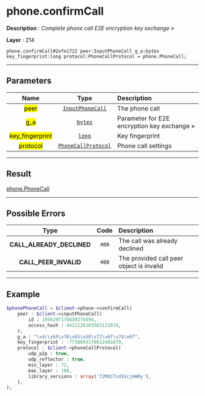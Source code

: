 # phone.confirmCall

**Description** : *Complete phone call E2E encryption key exchange &raquo;*

**Layer** : 214

```tl
phone.confirmCall#2efe1722 peer:InputPhoneCall g_a:bytes key_fingerprint:long protocol:PhoneCallProtocol = phone.PhoneCall;
```

---

## Parameters

| Name | Type | Description |
| :---: | :---: | :--- |
| <mark>peer</mark> | [`InputPhoneCall`](type/InputPhoneCall) | The phone call |
| <mark>g_a</mark> | [`bytes`](type/bytes) | Parameter for E2E encryption key exchange » |
| <mark>key_fingerprint</mark> | [`long`](type/long) | Key fingerprint |
| <mark>protocol</mark> | [`PhoneCallProtocol`](type/PhoneCallProtocol) | Phone call settings |

---

## Result

[phone.PhoneCall](type/phone.PhoneCall)

---

## Possible Errors

| Type | Code | Description |
| :---: | :---: | :--- |
| **CALL_ALREADY_DECLINED** | `400` | The call was already declined |
| **CALL_PEER_INVALID** | `400` | The provided call peer object is invalid |

---

## Example

```php
$phonePhoneCall = $client->phone->confirmCall(
	peer : $client->inputPhoneCall(
		id : 1956297178839278494,
		access_hash : 4421136283563121819,
	),
	g_a : "\x4c\x69\x76\x65\x50\x72\x6f\x74\x6f",
	key_fingerprint : -7738693170812481679,
	protocol : $client->phoneCallProtocol(
		udp_p2p : true,
		udp_reflector : true,
		min_layer : 72,
		max_layer : 100,
		library_versions : array('f2MO1TsdIkcjmWRy'),
	),
);
```